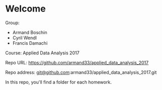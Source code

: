 # Welcome
Group:
- Armand Boschin
- Cyril Wendl
- Francis Damachi

Course: Applied Data Analysis 2017

Repo URL: https://github.com/armand33/applied_data_analysis_2017

Repo address: git@github.com:armand33/applied_data_analysis_2017.git

In this repo, you'll find a folder for each homework.
